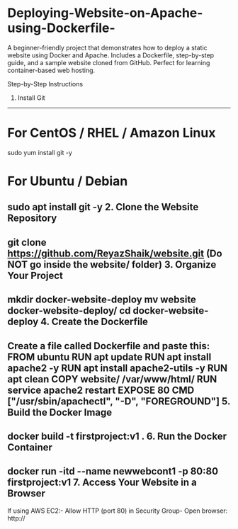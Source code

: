 # Deploying-Website-on-Apache-using-Dockerfile-
A beginner-friendly project that demonstrates how to deploy a static website using Docker and Apache. Includes a Dockerfile, step-by-step guide, and a sample website cloned from GitHub. Perfect for learning container-based web hosting.

Step-by-Step Instructions
 1. Install Git
----------------------------
# For CentOS / RHEL / Amazon Linux
 sudo yum install git -y
 # For Ubuntu / Debian
 sudo apt install git -y
 2. Clone the Website Repository
 ----------------------------
git clone https://github.com/ReyazShaik/website.git
 (Do NOT go inside the website/ folder)
 3. Organize Your Project
 ----------------------------
mkdir docker-website-deploy
 mv website docker-website-deploy/
 cd docker-website-deploy
 4. Create the Dockerfile
 ----------------------------
Create a file called Dockerfile and paste this:
 FROM ubuntu
 RUN apt update
 RUN apt install apache2 -y
 RUN apt install apache2-utils -y
 RUN apt clean
 COPY website/ /var/www/html/
 RUN service apache2 restart
 EXPOSE 80
 CMD ["/usr/sbin/apachectl", "-D", "FOREGROUND"]
 5. Build the Docker Image
 ----------------------------
docker build -t firstproject:v1 .
6. Run the Docker Container
----------------------------
docker run -itd --name newwebcont1 -p 80:80 firstproject:v1
 7. Access Your Website in a Browser
 ----------------------------
If using AWS EC2:- Allow HTTP (port 80) in Security Group- Open browser: http://<your-ec2-public-ip>

